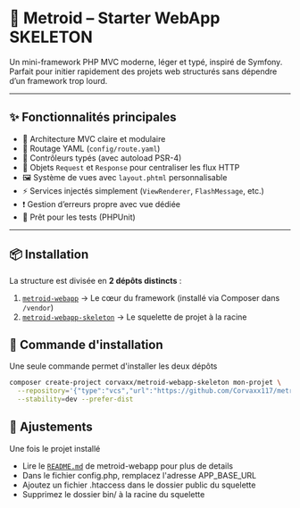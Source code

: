 # 🌱 Metroid – Starter WebApp SKELETON

Un mini-framework PHP MVC moderne, léger et typé, inspiré de Symfony.  
Parfait pour initier rapidement des projets web structurés sans dépendre d’un framework trop lourd.

---

## ✨ Fonctionnalités principales

- 🧱 Architecture MVC claire et modulaire
- 🔁 Routage YAML (`config/route.yaml`)
- 🚀 Contrôleurs typés (avec autoload PSR-4)
- 💬 Objets `Request` et `Response` pour centraliser les flux HTTP
- 🖼️ Système de vues avec `layout.phtml` personnalisable
- ⚡ Services injectés simplement (`ViewRenderer`, `FlashMessage`, etc.)
- ❗ Gestion d’erreurs propre avec vue dédiée
- 🧪 Prêt pour les tests (PHPUnit)

---

## 📦 Installation

La structure est divisée en **2 dépôts distincts** :

1. [`metroid-webapp`](https://github.com/Corvaxx117/metroid-webapp) → Le cœur du framework (installé via Composer dans `/vendor`)
2. [`metroid-webapp-skeleton`](https://github.com/Corvaxx117/metroid-webapp-skeleton) → Le squelette de projet à la racine

## 🧮 Commande d'installation

Une seule commande permet d'installer les deux dépôts

```bash
composer create-project corvaxx/metroid-webapp-skeleton mon-projet \
  --repository='{"type":"vcs","url":"https://github.com/Corvaxx117/metroid-webapp-skeleton"}' \
  --stability=dev --prefer-dist
```

## 🔧 Ajustements

Une fois le projet installé

- Lire le [`README.md`](https://github.com/Corvaxx117/metroid-webapp) de metroid-webapp pour plus de details
- Dans le fichier config.php, remplacez l'adresse APP_BASE_URL
- Ajoutez un fichier .htaccess dans le dossier public du squelette
- Supprimez le dossier bin/ à la racine du squelette
